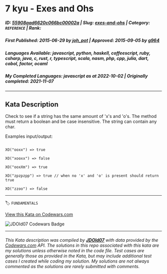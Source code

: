 # 7 kyu - Exes and Ohs

##### **ID**: [55908aad6620c066bc00002a](https://www.codewars.com/kata/55908aad6620c066bc00002a) | **Slug**: [exes-and-ohs](https://www.codewars.com/kata/55908aad6620c066bc00002a) | **Category**: `REFERENCE` | **Rank**: <span style="color:white">7 kyu</span>

##### **First Published**: 2015-06-29 ***by*** [joh_pot](https://www.codewars.com/users/joh_pot) | **Approved**: 2015-09-05 ***by*** [g964](https://www.codewars.com/users/g964)

##### **Languages Available**: javascript, python, haskell, coffeescript, ruby, csharp, java, c, rust, r, typescript, scala, nasm, php, cpp, julia, dart, cobol, factor, ocaml

##### **My Completed Languages**: javascript ***as at*** 2022-10-02 | **Originally completed**: 2021-11-07

---

## Kata Description


Check to see if a string has the same amount of 'x's and 'o's. The method must return a boolean and be case insensitive. The string can contain any char.



Examples input/output:

```

XO("ooxx") => true

XO("xooxx") => false

XO("ooxXm") => true

XO("zpzpzpp") => true // when no 'x' and 'o' is present should return true

XO("zzoo") => false

```

---


🏷 `FUNDAMENTALS`


[View this Kata on Codewars.com](https://www.codewars.com/kata/55908aad6620c066bc00002a)

![](https://www.codewars.com/users/jdold07/badges/large "JDOld07 Codewars Badge")

---

###### *This Kata description was compiled by [**JDOld07**](https://tpstech.dev) with data provided by the [Codewars.com](https://www.codewars.com) API.  The solutions in this repo associated with this kata are my solutions unless otherwise noted in the code file.  Test cases are generally those as provided in the Kata, but may include additional test cases I created while coding my solution.  My solutions are not always commented as the solutions are rarely submitted with comments.*
